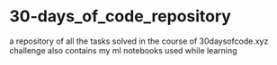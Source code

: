 # 30-days_of_code_repository
a repository of all the tasks solved in the course of 30daysofcode.xyz challenge
also contains my ml notebooks used while learning 
